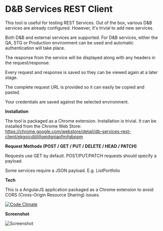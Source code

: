 D&B Services REST Client
========================

This tool is useful for testing REST Services. Out of the box, various D&B services are already configured. However, it's trivial to add new services.

Both D&B and external services are supported. For D&B services, either the QA, STG or Production environment can be used and automatic authentication will take place.

The response from the service will be displayed along with any headers in the request/response. 

Every request and response is saved so they can be viewed again at a later stage.

The complete request URL is provided so it can easily be copied and pasted.

Your credentials are saved against the selected environment.


**Installation**

The tool is packaged as a Chrome extension. Installation is trivial. It can be installed from the Chrome Web Store:  https://chrome.google.com/webstore/detail/db-services-rest-client/ekgojcdjjjlillgeidgniapfmilgbppm


**Request Methods (POST / GET / PUT / DELETE / HEAD / PATCH)**

Requests use GET by default. POST/PUT/PATCH requests should specify a payload.

Some services require a JSON payload. E.g. ListPortfolio


**Tech**

This is a AngularJS application packaged as a Chrome extension to avoid CORS (Cross-Origin Resource Sharing) issues.

[![Code Climate](https://codeclimate.com/github/paulhitz/SimpleRestClient/badges/gpa.svg)](https://codeclimate.com/github/paulhitz/SimpleRestClient)


**Screenshot**

![Screenshot](https://raw.githubusercontent.com/paulhitz/SimpleRestClient/master/img/screenshots/screenshot.png)

